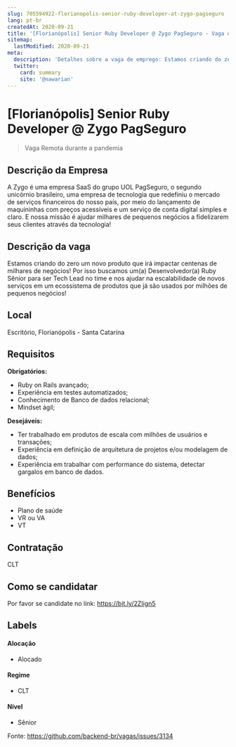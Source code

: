 ```yaml
---
slug: 705594922-florianopolis-senior-ruby-developer-at-zygo-pagseguro
lang: pt-br
createdAt: 2020-09-21
title: '[Florianópolis] Senior Ruby Developer @ Zygo PagSeguro - Vaga de Emprego'
sitemap:
  lastModified: 2020-09-21
meta:
  description: 'Detalhes sobre a vaga de emprego: Estamos criando do zero um novo produto que irá impactar centenas de milhares de negócios! Por isso buscamos um(a) Desenvolvedor(a) Ruby Sênior para ser Tech Lead no time e nos ajudar na escalabilidade de novos serviços em um ecossistema de produtos que já são usados por milhões de pequenos negócios!'
  twitter:
    card: summary
    site: '@nawarian'
---
```


# [Florianópolis] Senior Ruby Developer @ Zygo PagSeguro

<!--
==================================================
 "Remoto durante o covid"
==================================================
-->
<!-- 
==================================================
POR FAVOR, SÓ POSTE SE A VAGA FOR PARA BACK-END!

Não faça distinção de gênero no título da vaga.

Use: "Back-End Developer" ao invés de 
"Desenvolvedor Back-End" \o/

Exemplo: `[São Paulo] Back-End Developer @ NOME DA EMPRESA`
==================================================
-->
<!--
==================================================
Caso a vaga for remoto durante a pandemia deixar a linha abaixo
==================================================
-->
> Vaga Remota durante a pandemia

## Descrição da Empresa

 A Zygo é uma empresa SaaS do grupo UOL PagSeguro, o segundo unicórnio brasileiro, uma empresa de tecnologia que redefiniu o mercado de serviços financeiros do nosso país, por meio do lançamento de maquininhas com preços acessíveis e um serviço de conta digital simples e claro. E nossa missão é ajudar milhares de pequenos negócios a fidelizarem seus clientes através da tecnologia!

## Descrição da vaga

Estamos criando do zero um novo produto que irá impactar centenas de milhares de negócios! Por isso buscamos um(a) Desenvolvedor(a) Ruby Sênior para ser Tech Lead no time e nos ajudar na escalabilidade de novos serviços em um ecossistema de produtos que já são usados por milhões de pequenos negócios!

## Local

Escritório, Florianópolis - Santa Catarina

## Requisitos

**Obrigatórios:**
- Ruby on Rails avançado;
- Experiência em testes automatizados;
- Conhecimento de Banco de dados relacional;
- Mindset ágil;

**Desejáveis:**
- Ter trabalhado em produtos de escala com milhões de usuários e transações;
- Experiência em definição de arquitetura de projetos e/ou modelagem de dados;
- Experiência em trabalhar com performance do sistema, detectar gargalos em banco de dados.

## Benefícios

- Plano de saúde
- VR ou VA
- VT

## Contratação

CLT

## Como se candidatar

Por favor se candidate no link: https://bit.ly/2ZIign5


## Labels
<!-- retire os labels que não fazem sentido à vaga -->

#### Alocação
- Alocado

#### Regime
- CLT

#### Nível
- Sênior



Fonte: https://github.com/backend-br/vagas/issues/3134